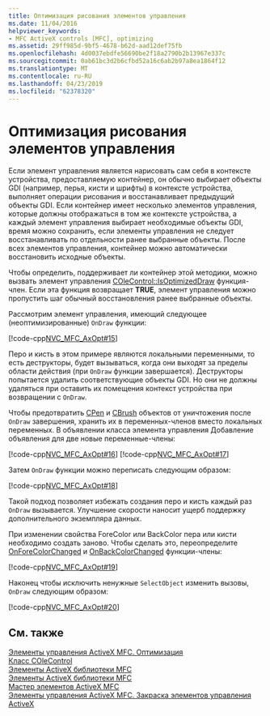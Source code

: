 ```yaml
---
title: Оптимизация рисования элементов управления
ms.date: 11/04/2016
helpviewer_keywords:
- MFC ActiveX controls [MFC], optimizing
ms.assetid: 29ff985d-9bf5-4678-b62d-aad12def75fb
ms.openlocfilehash: 4d0037ebdfe56690be2f18a2790b2b13967e337c
ms.sourcegitcommit: 0ab61bc3d2b6cfbd52a16c6ab2b97a8ea1864f12
ms.translationtype: MT
ms.contentlocale: ru-RU
ms.lasthandoff: 04/23/2019
ms.locfileid: "62378320"
---
```

# <a name="optimizing-control-drawing"></a>Оптимизация рисования элементов управления

Если элемент управления является нарисовать сам себя в контексте устройства, предоставляемую контейнер, он обычно выбирает объекты GDI (например, перья, кисти и шрифты) в контексте устройства, выполняет операции рисования и восстанавливает предыдущий объекты GDI. Если контейнер имеет несколько элементов управления, которые должны отображаться в том же контексте устройства, а каждый элемент управления выбирает необходимые объекты GDI, время можно сохранить, если элементы управления не следует восстанавливать по отдельности ранее выбранные объекты. После всех элементов управления, контейнер можно автоматически восстановить исходные объекты.

Чтобы определить, поддерживает ли контейнер этой методики, можно вызвать элемент управления [COleControl::IsOptimizedDraw](../mfc/reference/colecontrol-class.md#isoptimizeddraw) функция-член. Если эта функция возвращает **TRUE**, элемент управления можно пропустить шаг обычный восстановления ранее выбранные объекты.

Рассмотрим элемент управления, имеющий следующее (неоптимизированные) `OnDraw` функции:

[!code-cpp[NVC_MFC_AxOpt#15](../mfc/codesnippet/cpp/optimizing-control-drawing_1.cpp)]

Перо и кисть в этом примере являются локальными переменными, то есть деструкторы, будет вызываться, когда они выходят за пределы области действия (при `OnDraw` функции завершается). Деструкторы попытается удалить соответствующие объекты GDI. Но они не должны удаляться при оставить их помещения контекст устройства при возвращении с `OnDraw`.

Чтобы предотвратить [CPen](../mfc/reference/cpen-class.md) и [CBrush](../mfc/reference/cbrush-class.md) объектов от уничтожения после `OnDraw` завершения, хранить их в переменных-членов вместо локальных переменных. В объявлении класса элемента управления Добавление объявления для две новые переменные-члены:

[!code-cpp[NVC_MFC_AxOpt#16](../mfc/codesnippet/cpp/optimizing-control-drawing_2.h)]
[!code-cpp[NVC_MFC_AxOpt#17](../mfc/codesnippet/cpp/optimizing-control-drawing_3.h)]

Затем `OnDraw` функции можно переписать следующим образом:

[!code-cpp[NVC_MFC_AxOpt#18](../mfc/codesnippet/cpp/optimizing-control-drawing_4.cpp)]

Такой подход позволяет избежать создания перо и кисть каждый раз `OnDraw` вызывается. Улучшение скорости наносит ущерб поддержку дополнительного экземпляра данных.

При изменении свойства ForeColor или BackColor пера или кисти необходимо создать заново. Чтобы сделать это, переопределите [OnForeColorChanged](../mfc/reference/colecontrol-class.md#onforecolorchanged) и [OnBackColorChanged](../mfc/reference/colecontrol-class.md#onbackcolorchanged) функции-члены:

[!code-cpp[NVC_MFC_AxOpt#19](../mfc/codesnippet/cpp/optimizing-control-drawing_5.cpp)]

Наконец чтобы исключить ненужные `SelectObject` изменить вызовы, `OnDraw` следующим образом:

[!code-cpp[NVC_MFC_AxOpt#20](../mfc/codesnippet/cpp/optimizing-control-drawing_6.cpp)]

## <a name="see-also"></a>См. также

[Элементы управления ActiveX MFC. Оптимизация](../mfc/mfc-activex-controls-optimization.md)<br/>
[Класс COleControl](../mfc/reference/colecontrol-class.md)<br/>
[Элементы ActiveX библиотеки MFC](../mfc/mfc-activex-controls.md)<br/>
[Элементы ActiveX библиотеки MFC](../mfc/mfc-activex-controls.md)<br/>
[Мастер элементов ActiveX MFC](../mfc/reference/mfc-activex-control-wizard.md)<br/>
[Элементы управления ActiveX MFC. Закраска элементов управления ActiveX](../mfc/mfc-activex-controls-painting-an-activex-control.md)
